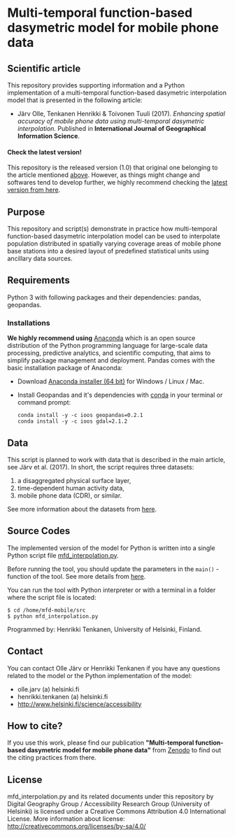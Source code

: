 # Multi-temporal function-based dasymetric model for mobile phone data

## Scientific article

This repository provides supporting information and a Python implementation of a multi-temporal function-based dasymetric interpolation model 
that is presented in the following article:

 - Järv Olle, Tenkanen Henrikki & Toivonen Tuuli (2017). *Enhancing spatial accuracy of mobile
  phone data using multi-temporal dasymetric interpolation.* Published in **International Journal of 
  Geographical Information Science**.

#### Check the latest version!

This repository is the released version (1.0) that original one belonging to the article mentioned [above](README.md#this-repository-provides-supporting-information-to-the-following-article). However, as things might change and softwares tend to develop further, we highly recommend checking the [latest version from here](https://github.com/AccessibilityRG/MFD-mobile).

## Purpose
  
This repository and script(s) demonstrate in practice how multi-temporal function-based dasymetric interpolation model can be used to interpolate population distributed in spatially varying coverage areas of mobile phone base stations into a desired layout of predefined statistical units using ancillary data sources. 

## Requirements

Python 3 with following packages and their dependencies: pandas, geopandas.

### Installations

**We highly recommend using** [Anaconda](https://www.continuum.io/anaconda-overview) which is an open source distribution of the Python programming language for large-scale data processing, predictive analytics, and scientific computing, that aims to simplify package management and deployment. Pandas comes with the basic installation package of Anaconda:

 - Download [Anaconda installer (64 bit)](https://www.continuum.io/downloads) for Windows / Linux / Mac.
 
 - Install Geopandas and it's dependencies with [conda](http://conda.pydata.org/docs/using/using.html) in your terminal or command prompt:
 
    ```
    conda install -y -c ioos geopandas=0.2.1
    conda install -y -c ioos gdal=2.1.2
    ```

## Data

This script is planned to work with data that is described in the main article, see Järv et al. (2017). In short, the script requires three datasets:
  
  1. a disaggregated physical surface layer, 
  2. time-dependent human activity data,
  3. mobile phone data (CDR), or similar. 
  
See more information about the datasets from [here](docs/Data-specs.MD).

## Source Codes

The implemented version of the model for Python is written into a single Python script file [mfd_interpolation.py](src/mfd_interpolation.py).

Before running the tool, you should update the parameters in the `main()` -function of the tool. See more details from [here](src/).

You can run the tool with Python interpreter or with a terminal in a folder where the script file is located:
  
  ```
  $ cd /home/mfd-mobile/src
  $ python mfd_interpolation.py
  ``` 

Programmed by: Henrikki Tenkanen, University of Helsinki, Finland.

## Contact

You can contact Olle Järv or Henrikki Tenkanen if you have any questions related to the model or the Python implementation of the model:
  
 - olle.jarv (a) helsinki.fi
 - henrikki.tenkanen (a) helsinki.fi
 - http://www.helsinki.fi/science/accessibility
 
## How to cite?

If you use this work, please find our publication **"Multi-temporal function-based dasymetric model for mobile phone data"** from [Zenodo](https://zenodo.org/) to find out the citing practices from there.

## License

mfd_interpolation.py and its related documents under this repository by Digital Geography Group / Accessibility Research Group (University of Helsinki) is licensed under a Creative Commons Attribution 4.0 International License. 
More information about license: http://creativecommons.org/licenses/by-sa/4.0/

